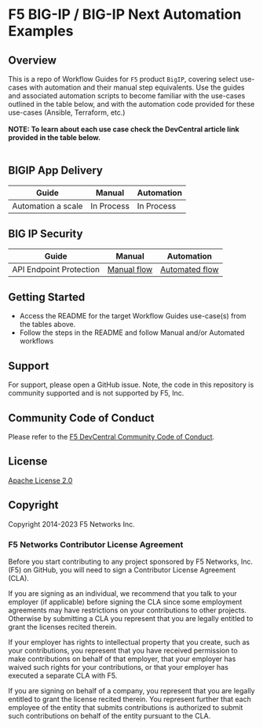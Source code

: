# F5 BIG-IP / BIG-IP Next Automation Examples

## Overview

This is a repo of Workflow Guides for `F5` product `BigIP`, covering select use-cases with automation and their manual step equivalents. Use the guides and associated automation scripts to become familiar with the use-cases outlined in the table below, and with the automation code provided for these use-cases (Ansible, Terraform, etc.) </br>
</br>
**NOTE: To learn about each use case check the DevCentral article link provided in the table below.** </br>
</br>

## BIGIP App Delivery

| **Guide**                                                | **Manual**                                                                                                                                                                               | **Automation**                                                                                                                                                                                   |
| -------------------------------------------------------- | ---------------------------------------------------------------------------------------------------------------------------------------------------------------------------------------- | ------------------------------------------------------------------------------------------------------------------------------------------------------------------------------------------------ |
  | Automation a scale                                | In Process   | In Process     |
  
## BIG IP Security 

| **Guide**                                                | **Manual**                                                                                                                                                                               | **Automation**                                                                                                                                                                                   |
| -------------------------------------------------------- | ---------------------------------------------------------------------------------------------------------------------------------------------------------------------------------------- | ------------------------------------------------------------------------------------------------------------------------------------------------------------------------------------------------ |
  | API Endpoint Protection                                  | [Manual flow](https://github.com/yoctoserge/bigip_automation_examples/blob/feature/merge-all/bigip/bigip_next/security/operations/open-api-protection/Readme.md#manual-workflow-guide)   | [Automated flow](https://github.com/yoctoserge/bigip_automation_examples/blob/feature/merge-all/bigip/bigip_next/security/operations/open-api-protection/Readme.md#automated-workflow-guide)     |
  

  
## Getting Started

* Access the README for the target Workflow Guides use-case(s) from the tables above.
* Follow the steps in the README and follow Manual and/or Automated workflows


## Support

For support, please open a GitHub issue.  Note, the code in this repository is community supported and is not supported by F5, Inc.  

## Community Code of Conduct

Please refer to the [F5 DevCentral Community Code of Conduct](code_of_conduct.md).

## License

[Apache License 2.0](LICENSE)

## Copyright

Copyright 2014-2023 F5 Networks Inc.

### F5 Networks Contributor License Agreement

Before you start contributing to any project sponsored by F5 Networks, Inc. (F5) on GitHub, you will need to sign a Contributor License Agreement (CLA).

If you are signing as an individual, we recommend that you talk to your employer (if applicable) before signing the CLA since some employment agreements may have restrictions on your contributions to other projects.
Otherwise by submitting a CLA you represent that you are legally entitled to grant the licenses recited therein.

If your employer has rights to intellectual property that you create, such as your contributions, you represent that you have received permission to make contributions on behalf of that employer, that your employer has waived such rights for your contributions, or that your employer has executed a separate CLA with F5.

If you are signing on behalf of a company, you represent that you are legally entitled to grant the license recited therein.
You represent further that each employee of the entity that submits contributions is authorized to submit such contributions on behalf of the entity pursuant to the CLA.
